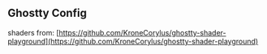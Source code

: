 ## Ghostty Config

shaders from:
[https://github.com/KroneCorylus/ghostty-shader-playground](https://github.com/KroneCorylus/ghostty-shader-playground)
